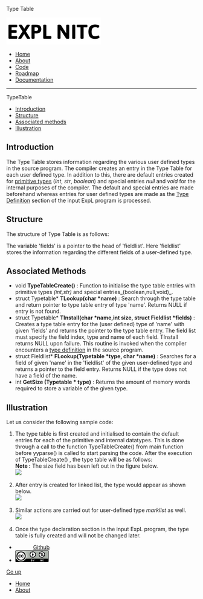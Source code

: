 Type Table    

[![](../img/logo.png)](index.html)

*   [Home](../index.html)
*   [About](../about.html)
*   [Code](#)
*   [Roadmap](../roadmap.html)
*   [Documentation](../documentation.html)

* * *

TypeTable

  
  

*   [Introduction](#nav-introduction)
*   [Structure](#nav-structure)
*   [Associated methods](#nav-associated-methods)
*   [Illustration](#nav-illustration)

Introduction
------------

The Type Table stores information regarding the various user defined types in the source program. The compiler creates an entry in the Type Table for each user defined type. In addition to this, there are default entries created for [primitive types](../expl.html#nav-data-types) (_int_, _str_, _boolean_) and special entries _null_ and _void_ for the internal purposes of the compiler. The default and special entries are made beforehand whereas entries for user defined types are made as the [Type Definition](../grammar-outline.html#TypeDefBlock) section of the input ExpL program is processed.

Structure
---------

The structure of Type Table is as follows:

The variable 'fields' is a pointer to the head of 'fieldlist'. Here 'fieldlist' stores the information regarding the different fields of a user-defined type.

Associated Methods
------------------

*   void **TypeTableCreate()** : Function to initialise the type table entries with primitive types _(int,str)_ and special entries_(boolean,null,void)_.
*   struct Typetable\* **TLookup(char \*name)** : Search through the type table and return pointer to type table entry of type 'name'. Returns NULL if entry is not found.
*   struct Typetable\* **TInstall(char \*name,int size, struct Fieldlist \*fields)** : Creates a type table entry for the (user defined) type of 'name' with given 'fields' and returns the pointer to the type table entry. The field list must specify the field index, type and name of each field. TInstall returns NULL upon failure. This routine is invoked when the compiler encounters a [type definition](../grammar-outline.html#TypeDefBlock) in the source program.
*   struct Fieldlist\* **FLookup(Typetable \*type, char \*name)** : Searches for a field of given 'name' in the 'fieldlist' of the given user-defined type and returns a pointer to the field entry. Returns NULL if the type does not have a field of the name.
*   int **GetSize (Typetable \* type)** : Returns the amount of memory words required to store a variable of the given type.

Illustration
------------

Let us consider the following sample code:

1.  The type table is first created and initialised to contain the default entries for each of the primitive and internal datatypes. This is done through a call to the function TypeTableCreate() from main function before yyparse() is called to start parsing the code. After the execution of TypeTableCreate() , the type table will be as follows:  
    **Note :** The size field has been left out in the figure below.  
    ![](../img/data_structure_1.png)  
    
2.  After entry is created for linked list, the type would appear as shown below.  
    ![](../img/data_structure_2.png)  
    
3.  Similar actions are carried out for user-defined type _marklist_ as well.  
    ![](../img/data_structure_3.png)  
    
4.  Once the type declaration section in the input ExpL program, the type table is fully created and will not be changed later.

*               [Github](https://github.com/silcnitc)
*   [![Creative Commons License](../img/creativecommons.png)](http://creativecommons.org/licenses/by-nc/4.0/)

[Go up](#navtop)

*   [Home](../index.html)
*   [About](../about.html)